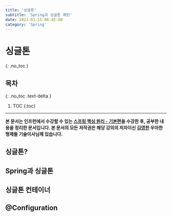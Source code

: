 ```yaml
---
title: '싱글톤'
subtitle: 'Spring과 싱글톤 패턴'
date: 2023-01-15 06:45:00
category: 'Spring'
---
```


# 싱글톤
{: .no_toc }

## 목차
{: .no_toc .text-delta }

1. TOC
{:toc}

---

**본 문서는 인프런에서 수강할 수 있는 [스프링 핵심 원리 - 기본편](https://inflearn.com/course/스프링-핵심-원리-기본편)을 수강한 후, 공부한 내용을 정리한 문서입니다. 본 문서의 모든 저작권은 해당 강의의 저자이신 [김영한](https://inflearn.com/users/@yh) 우아한형제들 기술이사님께 있습니다.**

## 싱글톤?

## Spring과 싱글톤

## 싱글톤 컨테이너

## @Configuration